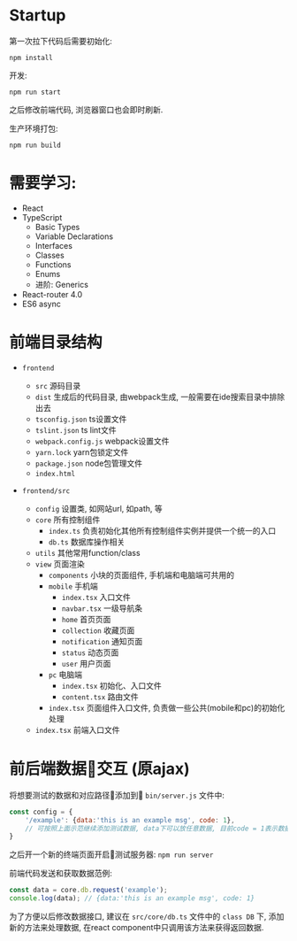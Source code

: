 # Startup
第一次拉下代码后需要初始化:
```
npm install
```

开发:
```
npm run start
```
之后修改前端代码, 浏览器窗口也会即时刷新.


生产环境打包:
```
npm run build
```

# 需要学习:

- React
- TypeScript
  - Basic Types
  - Variable Declarations
  - Interfaces
  - Classes
  - Functions
  - Enums
  - 进阶: Generics
- React-router 4.0
- ES6 async

# 前端目录结构

- `frontend`
  - `src` 源码目录
  - `dist` 生成后的代码目录, 由webpack生成, 一般需要在ide搜索目录中排除出去
  - `tsconfig.json` ts设置文件
  - `tslint.json` ts lint文件
  - `webpack.config.js` webpack设置文件
  - `yarn.lock` yarn包锁定文件
  - `package.json` node包管理文件
  - `index.html` 

- `frontend/src`
  - `config` 设置类, 如网站url, 如path, 等
  - `core` 所有控制组件
    - `index.ts` 负责初始化其他所有控制组件实例并提供一个统一的入口
    - `db.ts` 数据库操作相关
  - `utils` 其他常用function/class
  - `view` 页面渲染
    - `components` 小块的页面组件, 手机端和电脑端可共用的
    - `mobile` 手机端
      - `index.tsx` 入口文件
      - `navbar.tsx` 一级导航条
      - `home` 首页页面
      - `collection` 收藏页面
      - `notification` 通知页面
      - `status` 动态页面
      - `user` 用户页面
    - `pc` 电脑端
      - `index.tsx` 初始化、入口文件
      - `content.tsx` 路由文件
    - `index.tsx` 页面组件入口文件, 负责做一些公共(mobile和pc)的初始化处理
  - `index.tsx` 前端入口文件

# 前后端数据交互 (原ajax)

将想要测试的数据和对应路径添加到 `bin/server.js` 文件中:  

```js
const config = {
    '/example': {data:'this is an example msg', code: 1},
    // 可按照上面示范继续添加测试数据, data下可以放任意数据, 目前code = 1表示数据获取成功, code = 0表示数据获取失败
}
```

之后开一个新的终端页面开启测试服务器: `npm run server`

前端代码发送和获取数据范例:

```js
const data = core.db.request('example');
console.log(data); // {data:'this is an example msg', code: 1}
```

为了方便以后修改数据接口, 建议在 `src/core/db.ts` 文件中的 `class DB` 下, 添加新的方法来处理数据, 在react component中只调用该方法来获得返回数据.
